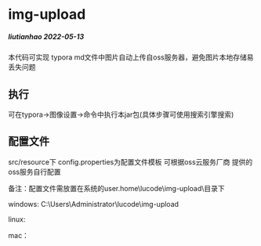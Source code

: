 # img-upload
##### liutianhao 2022-05-13

本代码可实现 typora md文件中图片自动上传自oss服务器，避免图片本地存储易丢失问题

## 执行

可在typora->图像设置->命令中执行本jar包(具体步骤可使用搜索引擎搜索)


## 配置文件
src/resource下 config.properties为配置文件模板
可根据oss云服务厂商 提供的oss服务自行配置

备注：配置文件需放置在系统的user.home\lucode\img-upload\目录下

windows: C:\Users\Administrator\lucode\img-upload

linux:

mac：

